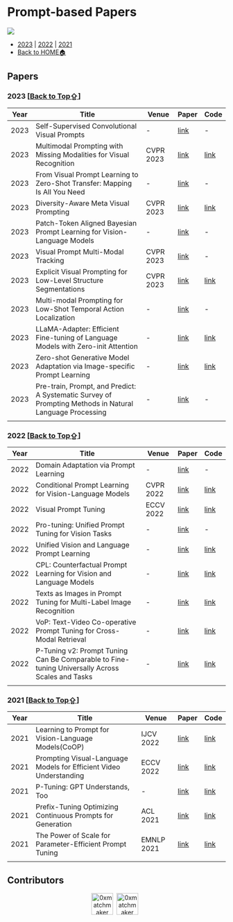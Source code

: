 # Prompt-based Papers

<img src="https://img.shields.io/badge/%F0%9F%A5%B3-Welcome-brightgreen">

-  [2023](#2023-back-to-top⇪) | [2022](#2022-back-to-top⇪) | [2021](#2021-back-to-top⇪) 
-  [Back to HOME🏠](https://github.com/immc-lab/FollowGPT)

## Papers

### 2023 [[Back to Top⇪](#Prompt-based-Papers)]
| Year | Title | Venue | Paper | Code |
| ---- | ----- | ----- | ----- | ---- |
| 2023 | Self-Supervised Convolutional Visual Prompts | - | [link](https://arxiv.org/abs/2303.00198) | - |
| 2023 | Multimodal Prompting with Missing Modalities for Visual Recognition | CVPR 2023 | [link](https://arxiv.org/abs/2303.03369) | [link](https://github.com/YiLunLee/Missing_aware_prompts) |
| 2023 | From Visual Prompt Learning to Zero-Shot Transfer: Mapping Is All You Need | - | [link](https://arxiv.org/abs/2303.05266) | - |
| 2023 | Diversity-Aware Meta Visual Prompting | CVPR 2023 | [link](https://arxiv.org/abs/2303.08138) | [link](https://github.com/shikiw/DAM-VP) |
| 2023 | Patch-Token Aligned Bayesian Prompt Learning for Vision-Language Models | - | [link](https://arxiv.org/abs/2303.09100) | - |
| 2023 | Visual Prompt Multi-Modal Tracking | CVPR 2023 | [link](https://arxiv.org/abs/2303.10826) | - |
| 2023 | Explicit Visual Prompting for Low-Level Structure Segmentations | CVPR 2023 | [link](https://arxiv.org/abs/2303.10826) | [link](https://github.com/NiFangBaAGe/Explict-Visual-Prompt) |
| 2023 | Multi-modal Prompting for Low-Shot Temporal Action Localization | - | [link](https://arxiv.org/abs/2303.11732) | - |
| 2023 | LLaMA-Adapter: Efficient Fine-tuning of Language Models with Zero-init Attention | - | [link](https://arxiv.org/abs/2303.16199) | [link](https://github.com/ZrrSkywalker/LLaMA-Adapter) |
| 2023 | Zero-shot Generative Model Adaptation via Image-specific Prompt Learning | - | [link](https://arxiv.org/abs/2304.03119) | [link](https://github.com/Picsart-AI-Research/IPL-Zero-Shot-Generative-Model-Adaptation) |
| 2023 | Pre-train, Prompt, and Predict: A Systematic Survey of Prompting Methods in Natural Language Processing | - | [link](https://dl.acm.org/doi/pdf/10.1145/3560815) | - |
|  |  |  |  |  |
### 2022 [[Back to Top⇪](#Prompt-based-Papers)]

| Year | Title | Venue | Paper | Code |
| ---- | ----- | ----- | ----- | ---- |
| 2022 | Domain Adaptation via Prompt Learning | - | [link](https://arxiv.org/abs/2202.06687) | - |
| 2022 | Conditional Prompt Learning for Vision-Language Models | CVPR 2022 | [link](https://openaccess.thecvf.com/content/CVPR2022/html/Zhou_Conditional_Prompt_Learning_for_Vision-Language_Models_CVPR_2022_paper.html) | [link](https://github.com/KaiyangZhou/CoOp) |
| 2022 | Visual Prompt Tuning | ECCV 2022 | [link](https://arxiv.org/abs/2203.12119) | [link](https://github.com/kmnp/vpt) |
| 2022 | Pro-tuning: Unified Prompt Tuning for Vision Tasks | - | [link](https://arxiv.org/abs/2207.14381) | - |
| 2022 | Unified Vision and Language Prompt Learning | - | [link](https://arxiv.org/abs/2210.07225) | [link](https://github.com/yuhangzang/UPT) |
| 2022 | CPL: Counterfactual Prompt Learning for Vision and Language Models | - | [link](https://arxiv.org/abs/2210.10362) | [link](https://github.com/eric-ai-lab/CPL) |
| 2022 | Texts as Images in Prompt Tuning for Multi-Label Image Recognition | - | [link](https://arxiv.org/abs/2211.12739) | [link](https://github.com/guozix/TaI-DPT) |
| 2022 | VoP: Text-Video Co-operative Prompt Tuning for Cross-Modal Retrieval | - | [link](https://arxiv.org/abs/2211.12764) | [link](https://github.com/bighuang624/VoP) |
| 2022 | P-Tuning v2: Prompt Tuning Can Be Comparable to Fine-tuning Universally Across Scales and Tasks | - | [link](https://arxiv.org/abs/2110.07602) | [link](https://github.com/THUDM/P-tuning-v2) |
|  |  |  |  |  |

### 2021 [[Back to Top⇪](#Prompt-based-Papers)]

| Year | Title | Venue | Paper | Code |
| ---- | ----- | ----- | ----- | ---- |
| 2021 | Learning to Prompt for Vision-Language Models(CoOP) | IJCV 2022 | [link](https://arxiv.org/abs/2109.01134) | [link](https://github.com/KaiyangZhou/CoOp) |
| 2021 | Prompting Visual-Language Models for Efficient Video Understanding | ECCV 2022 | [link](https://arxiv.org/abs/2112.04478) | [link](https://github.com/ju-chen/Efficient-Prompt) |
| 2021 | P-Tuning: GPT Understands, Too | - | [link](https://arxiv.org/abs/2103.10385) | [link](https://github.com/THUDM/P-tuning) |
| 2021 | Prefix-Tuning Optimizing Continuous Prompts for Generation | ACL 2021 | [link](https://arxiv.org/abs/2101.00190) | [link](https://github.com/XiangLi1999/PrefixTuning) |
| 2021 | The Power of Scale for Parameter-Efficient Prompt Tuning | EMNLP 2021 | [link](https://arxiv.org/abs/2104.08691) | [link](https://github.com/google-research/prompt-tuning) |
|  |  |  |  |  |

## Contributors

<p align="center"><a href="https://github.com/LeeRoc-China"><img src="https://avatars.githubusercontent.com/u/59104898?s=400&u=c225a082a6a410e3d7c84ca29a07d723d7308dca&v=4" width="50px" alt="0xmatchmaker" /></a>&nbsp;&nbsp;<a href="https://github.com/yangqqq-yq"><img src="https://avatars.githubusercontent.com/u/64053857?v=4" width="50px" alt="0xmatchmaker" /></a>&nbsp;&nbsp;</p>

